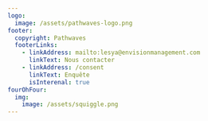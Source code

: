 ```yaml
---
logo:
  image: /assets/pathwaves-logo.png
footer:
  copyright: Pathwaves
  footerLinks:
    - linkAddress: mailto:lesya@envisionmanagement.com
      linkText: Nous contacter
    - linkAddress: /consent
      linkText: Enquête
      isInterenal: true
fourOhFour:
  img:
    image: /assets/squiggle.png
---
```

